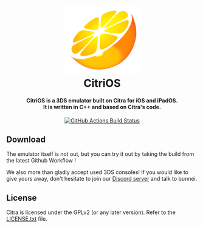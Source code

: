 <h1 align="center">
  <br>
  <a href="https://citra-emu.org/"><img src="https://raw.githubusercontent.com/citra-emu/citra-assets/master/Main/citra_logo.svg" alt="Citra" width="200"></a>
  <br>
  <b>CitriOS</b>
  <br>
</h1>

<h4 align="center"><b>CitriOS</b> is a 3DS emulator built on Citra for iOS and iPadOS.
<br>
It is written in C++ and based on Citra's code.
</h4>

<p align="center">
    <a href="https://github.com/rinsuki/citra/actions/">
        <img src="https://github.com/citra-emu/citra/workflows/citra-ci/badge.svg"
            alt="GitHub Actions Build Status">
    </a>
</p>

## Download

The emulator itself is not out, but you can try it out by taking the build from the latest Github Workflow !




We also more than gladly accept used 3DS consoles! If you would like to give yours away, don't hesitate to join our [Discord server](https://citra-emu.org/discord/) and talk to bunnei.


## License

Citra is licensed under the GPLv2 (or any later version). Refer to the [LICENSE.txt](https://github.com/citra-emu/citra/blob/master/license.txt) file.
